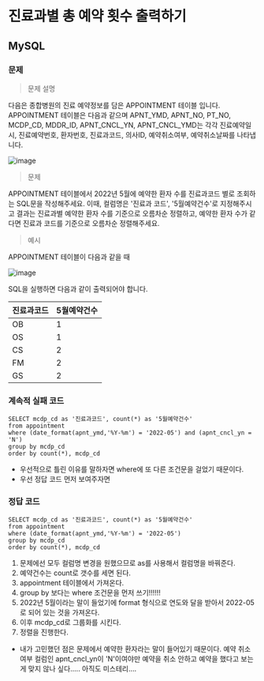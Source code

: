 # 진료과별 총 예약 횟수 출력하기
## MySQL
### 문제
> 문제 설명

다음은 종합병원의 진료 예약정보를 담은 APPOINTMENT 테이블 입니다.
APPOINTMENT 테이블은 다음과 같으며 APNT_YMD, APNT_NO, PT_NO, MCDP_CD, MDDR_ID, APNT_CNCL_YN, APNT_CNCL_YMD는 각각 진료예약일시, 진료예약번호, 환자번호, 진료과코드, 의사ID, 예약취소여부, 예약취소날짜를 나타냅니다.

![image](https://user-images.githubusercontent.com/108413432/203360094-28400e00-326b-448a-9b28-e719633d0cbb.png)

>문제

APPOINTMENT 테이블에서 2022년 5월에 예약한 환자 수를 진료과코드 별로 조회하는 SQL문을 작성해주세요. 이때, 컬럼명은 '진료과 코드', '5월예약건수'로 지정해주시고 결과는 진료과별 예약한 환자 수를 기준으로 오름차순 정렬하고, 예약한 환자 수가 같다면 진료과 코드를 기준으로 오름차순 정렬해주세요.

>예시

APPOINTMENT 테이블이 다음과 같을 때

![image](https://user-images.githubusercontent.com/108413432/203360151-79234046-7f75-4f79-a89c-4f698213117d.png)


SQL을 실행하면 다음과 같이 출력되어야 합니다.

|진료과코드|	5월예약건수
|--|--
|OB	|1
|OS	|1
|CS|	2
|FM|	2
|GS	|2

### 계속적 실패 코드
```
SELECT mcdp_cd as '진료과코드', count(*) as '5월예약건수'
from appointment
where (date_format(apnt_ymd,'%Y-%m') = '2022-05') and (apnt_cncl_yn = 'N')
group by mcdp_cd
order by count(*), mcdp_cd
```
- 우선적으로 틀린 이유를 말하자면 where에 또 다른 조건문을 걸었기 때문이다.
- 우선 정답 코드 먼저 보여주자면

### 정답 코드
```
SELECT mcdp_cd as '진료과코드', count(*) as '5월예약건수'
from appointment
where (date_format(apnt_ymd,'%Y-%m') = '2022-05') 
group by mcdp_cd
order by count(*), mcdp_cd
```
1. 문제에선 모두 컬럼명 변경을 원했으므로 as를 사용해서 컬럼명을 바꿔준다.
2. 예약건수는 count로 갯수를 세면 된다.
3. appointment 테이블에서 가져온다.
4. group by 보다는 where 조건문을 먼저 쓰기!!!!!!
5. 2022년 5월이라는 말이 들었기에 format 형식으로 연도와 달을 받아서 2022-05로 되어 있는 것을 가져온다.
6. 이후 mcdp_cd로 그룹화를 시킨다.
7. 정렬을 진행한다.

- 내가 고민했던 점은 문제에서 예약한 환자라는 말이 들어있기 때문이다. 예약 취소 여부 컬럼인 apnt_cncl_yn이 'N'이여야만 예약을 취소 안하고 예약을 했다고 보는 게 맞지 않나 싶다..... 아직도 미스테리....
